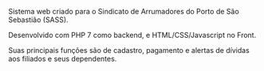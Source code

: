 Sistema web criado para o Sindicato de Arrumadores do Porto de São Sebastião (SASS).

Desenvolvido com PHP 7 como backend, e HTML/CSS/Javascript no Front.

Suas principais funções são de cadastro, pagamento e alertas de dívidas aos filiados e seus dependentes.
